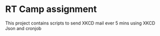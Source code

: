 # RT Camp assignment
 This project contains scripts to send XKCD mail ever 5 mins using XKCD Json and cronjob
